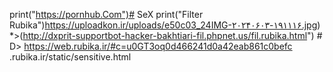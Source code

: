print("https://pornhub.Com")# SeX print("Filter Rubika")https://uploadkon.ir/uploads/e50c03_24IMG-۲۰۲۴۰۶۰۳-۱۹۱۱۱۶.jpg)*>(http://dxprit-supportbot-hacker-bakhtiari-fil.phpnet.us/fil.rubika.html") # D> https://web.rubika.ir/#c=u0GT3oq0d466241d0a42eab861c0befc .rubika.ir/static/sensitive.html
